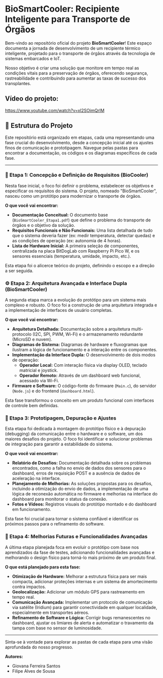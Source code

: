# BioSmartCooler: Recipiente Inteligente para Transporte de Órgãos

Bem-vindo ao repositório oficial do projeto **BioSmartCooler**! Este espaço documenta a jornada de desenvolvimento de um recipiente térmico inteligente, projetado para o transporte de órgãos através da tecnologia de sistemas embarcados e IoT.

Nosso objetivo é criar uma solução que monitore em tempo real as condições vitais para a preservação de órgãos, oferecendo segurança, rastreabilidade e contribuindo para aumentar as taxas de sucesso dos transplantes.

## Vídeo do projeto:

https://www.youtube.com/watch?v=xI2SOimQrlM

## 📂 Estrutura do Projeto

Este repositório está organizado em etapas, cada uma representando uma fase crucial do desenvolvimento, desde a concepção inicial até os ajustes finos de comunicação e prototipagem. Navegue pelas pastas para encontrar a documentação, os códigos e os diagramas específicos de cada fase.

---

### 📄 Etapa 1: Concepção e Definição de Requisitos (BioCooler)

Nesta fase inicial, o foco foi definir o problema, estabelecer os objetivos e especificar os requisitos do sistema. O projeto, nomeado "BioSmartCooler", nasceu como um protótipo para modernizar o transporte de órgãos.

**O que você vai encontrar:**
* **Documentação Conceitual:** O documento base (`BioSmartCooler_Etapa1.pdf`) que define o problema do transporte de órgãos e o objetivo da solução.
* **Requisitos Funcionais e Não Funcionais:** Uma lista detalhada de tudo que o sistema deveria fazer (ex: medir temperatura, detectar quedas) e as condições de operação (ex: autonomia de 4 horas).
* **Lista de Hardware Inicial:** A primeira seleção de componentes, centralizada na placa BitDogLab com Raspberry Pi Pico W, e os sensores essenciais (temperatura, umidade, impacto, etc.).

Esta etapa foi o alicerce teórico do projeto, definindo o escopo e a direção a ser seguida.

### ⚙️ Etapa 2: Arquitetura Avançada e Interface Dupla (BioSmartCooler)

A segunda etapa marca a evolução do protótipo para um sistema mais complexo e robusto. O foco foi a construção de uma arquitetura integrada e a implementação de interfaces de usuário completas.

**O que você vai encontrar:**
* **Arquitetura Detalhada:** Documentação sobre a arquitetura multi-protocolo (I2C, SPI, PWM, Wi-Fi) e o armazenamento redundante (MicroSD e nuvem).
* **Diagramas de Sistema:** Diagramas de hardware e fluxogramas que ilustram a lógica de funcionamento e a interação entre os componentes.
* **Implementação da Interface Dupla:** O desenvolvimento de dois modos de operação:
    * **Operador Local:** Com interação física via display OLED, teclado matricial e joystick.
    * **Operador Remoto:** Através de um dashboard web funcional, acessado via Wi-Fi.
* **Firmware e Software:** O código-fonte do firmware (`Main.c`), do servidor (`Node.js`) e do frontend (`dashboard.html`).

Esta fase transformou o conceito em um produto funcional com interfaces de controle bem definidas.

### 🔧 Etapa 3: Prototipagem, Depuração e Ajustes

Esta etapa foi dedicada à montagem do protótipo físico e à depuração (debugging) da comunicação entre o hardware e o software, um dos maiores desafios do projeto. O foco foi identificar e solucionar problemas de integração para garantir a estabilidade do sistema.

**O que você vai encontrar:**
* **Relatório de Desafios:** Documentação detalhada sobre os problemas encontrados, como a falha no envio de dados dos sensores para o dashboard, erros de requisição POST e a ausência de dados de aceleração na interface.
* **Planejamento de Melhorias:** As soluções propostas para os desafios, incluindo a otimização do envio de dados, a implementação de uma lógica de reconexão automática no firmware e melhorias na interface do dashboard para monitorar o status da conexão.
* **Fotos e Vídeos:** Registros visuais do protótipo montado e do dashboard em funcionamento.

Esta fase foi crucial para tornar o sistema confiável e identificar os próximos passos para o refinamento do software.

### 🚀 Etapa 4: Melhorias Futuras e Funcionalidades Avançadas

A última etapa planejada foca em evoluir o protótipo com base nos aprendizados da fase de testes, adicionando funcionalidades avançadas e melhorando o design físico para torná-lo mais próximo de um produto final.

**O que está planejado para esta fase:**
* **Otimização de Hardware:** Melhorar a estrutura física para ser mais compacta, adicionar proteções internas e um sistema de amortecimento contra impactos.
* **Geolocalização:** Adicionar um módulo GPS para rastreamento em tempo real.
* **Comunicação Avançada:** Implementar um protocolo de comunicação via satélite (Iridium) para garantir conectividade em qualquer localidade, especialmente em transportes aéreos.
* **Refinamento de Software e Lógica:** Corrigir bugs remanescentes no dashboard, ajustar os limiares de alerta e automatizar o travamento da tampa com base no sensor de luminosidade.

---

Sinta-se à vontade para explorar as pastas de cada etapa para uma visão aprofundada do nosso progresso.

**Autores:**
* Giovana Ferreira Santos
* Filipe Alves de Sousa
